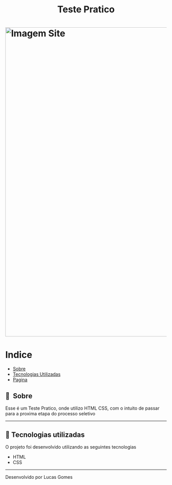 # 

<h1 align="center"> Teste Pratico</h1>

<h1>
    <img width="965px" src="image/print.png" alt="Imagem Site">
</h1>

 
# Indice

- [Sobre](#-sobre)
- [Tecnologias Utilizadas](#-tecnologias-utilizadas)
- [Pagina](https://llucasgomes.github.io/Lading-Page-iPhone/)

## 🔖&nbsp; Sobre

Esse é um Teste Pratico, onde utilizo HTML CSS, com o intuito de passar para a proxima etapa do processo seletivo

---

## 🚀 Tecnologias utilizadas

O projeto foi desenvolvido utilizando as seguintes tecnologias

- HTML
- CSS


---

Desenvolvido por Lucas Gomes
